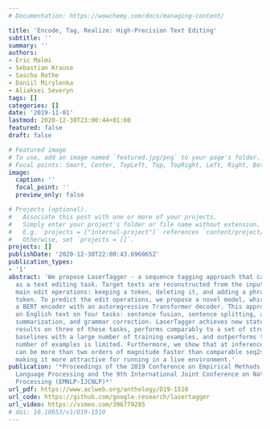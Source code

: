 ```yaml
---
# Documentation: https://wowchemy.com/docs/managing-content/

title: 'Encode, Tag, Realize: High-Precision Text Editing'
subtitle: ''
summary: ''
authors:
- Eric Malmi
- Sebastian Krause
- Sascha Rothe
- Daniil Mirylenka
- Aliaksei Severyn
tags: []
categories: []
date: '2019-11-01'
lastmod: 2020-12-30T23:00:44+01:00
featured: false
draft: false

# Featured image
# To use, add an image named `featured.jpg/png` to your page's folder.
# Focal points: Smart, Center, TopLeft, Top, TopRight, Left, Right, BottomLeft, Bottom, BottomRight.
image:
  caption: ''
  focal_point: ''
  preview_only: false

# Projects (optional).
#   Associate this post with one or more of your projects.
#   Simply enter your project's folder or file name without extension.
#   E.g. `projects = ["internal-project"]` references `content/project/deep-learning/index.md`.
#   Otherwise, set `projects = []`.
projects: []
publishDate: '2020-12-30T22:00:43.696065Z'
publication_types:
- '1'
abstract: 'We propose LaserTagger - a sequence tagging approach that casts text generation
  as a text editing task. Target texts are reconstructed from the inputs using three
  main edit operations: keeping a token, deleting it, and adding a phrase before the
  token. To predict the edit operations, we propose a novel model, which combines
  a BERT encoder with an autoregressive Transformer decoder. This approach is evaluated
  on English text on four tasks: sentence fusion, sentence splitting, abstractive
  summarization, and grammar correction. LaserTagger achieves new state-of-the-art
  results on three of these tasks, performs comparably to a set of strong seq2seq
  baselines with a large number of training examples, and outperforms them when the
  number of examples is limited. Furthermore, we show that at inference time tagging
  can be more than two orders of magnitude faster than comparable seq2seq models,
  making it more attractive for running in a live environment.'
publication: '*Proceedings of the 2019 Conference on Empirical Methods in Natural
  Language Processing and the 9th International Joint Conference on Natural Language
  Processing (EMNLP-IJCNLP)*'
url_pdf: https://www.aclweb.org/anthology/D19-1510
url_code: https://github.com/google-research/lasertagger
url_video: https://vimeo.com/396779285
# doi: 10.18653/v1/D19-1510
---
```


